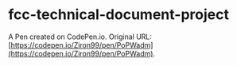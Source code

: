 # fcc-technical-document-project

A Pen created on CodePen.io. Original URL: [https://codepen.io/Ziron99/pen/PoPWadm](https://codepen.io/Ziron99/pen/PoPWadm).

